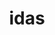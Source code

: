 ---
ee_id_thing: '4466'
site: '1'
type: '2'
inv_num: 2019-058
add_credit:
url: 2019-058-idas
title: idas
year: '2019'
display_year: '2019'
medium: IQDemy Premium UV ink on IKEA LINNMON table tops
dims: 299.72 x 299.72 x 3.81 cm
pitch:
ps:
live_url:
youtube:
related_code:
imgs: idas-2019-058-db-gn--xxzR.jpg
subheading:
download:
commission:
related:
layout: things-i-made
---